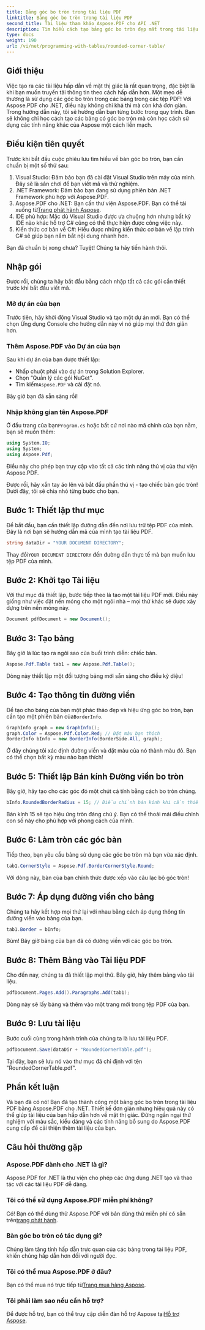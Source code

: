 ```yaml
---
title: Bảng góc bo tròn trong tài liệu PDF
linktitle: Bảng góc bo tròn trong tài liệu PDF
second_title: Tài liệu tham khảo Aspose.PDF cho API .NET
description: Tìm hiểu cách tạo bảng góc bo tròn đẹp mắt trong tài liệu PDF của bạn bằng Aspose.PDF cho .NET với hướng dẫn từng bước này.
type: docs
weight: 190
url: /vi/net/programming-with-tables/rounded-corner-table/
---
```

## Giới thiệu

Việc tạo ra các tài liệu hấp dẫn về mặt thị giác là rất quan trọng, đặc biệt là khi bạn muốn truyền tải thông tin theo cách hấp dẫn hơn. Một mẹo dễ thương là sử dụng các góc bo tròn trong các bảng trong các tệp PDF! Với Aspose.PDF cho .NET, điều này không chỉ khả thi mà còn khá đơn giản. Trong hướng dẫn này, tôi sẽ hướng dẫn bạn từng bước trong quy trình. Bạn sẽ không chỉ học cách tạo các bảng có góc bo tròn mà còn học cách sử dụng các tính năng khác của Aspose một cách liền mạch.

## Điều kiện tiên quyết

Trước khi bắt đầu cuộc phiêu lưu tìm hiểu về bàn góc bo tròn, bạn cần chuẩn bị một số thứ sau:

1. Visual Studio: Đảm bảo bạn đã cài đặt Visual Studio trên máy của mình. Đây sẽ là sân chơi để bạn viết mã và thử nghiệm.
2. .NET Framework: Đảm bảo bạn đang sử dụng phiên bản .NET Framework phù hợp với Aspose.PDF.
3. Aspose.PDF cho .NET: Bạn cần thư viện Aspose.PDF. Bạn có thể tải xuống từ[Trang phát hành Aspose](https://releases.aspose.com/pdf/net/).
4. IDE phù hợp: Mặc dù Visual Studio được ưa chuộng hơn nhưng bất kỳ IDE nào khác hỗ trợ C# cũng có thể thực hiện được công việc này.
5. Kiến thức cơ bản về C#: Hiểu được những kiến thức cơ bản về lập trình C# sẽ giúp bạn nắm bắt nội dung nhanh hơn.

Bạn đã chuẩn bị xong chưa? Tuyệt! Chúng ta hãy tiến hành thôi.

## Nhập gói

Được rồi, chúng ta hãy bắt đầu bằng cách nhập tất cả các gói cần thiết trước khi bắt đầu viết mã. 

### Mở dự án của bạn

Trước tiên, hãy khởi động Visual Studio và tạo một dự án mới. Bạn có thể chọn Ứng dụng Console cho hướng dẫn này vì nó giúp mọi thứ đơn giản hơn.

### Thêm Aspose.PDF vào Dự án của bạn

Sau khi dự án của bạn được thiết lập:
- Nhấp chuột phải vào dự án trong Solution Explorer.
- Chọn “Quản lý các gói NuGet”.
-  Tìm kiếm`Aspose.PDF` và cài đặt nó.

Bây giờ bạn đã sẵn sàng rồi!

### Nhập không gian tên Aspose.PDF

 Ở đầu trang của bạn`Program.cs` hoặc bất cứ nơi nào mã chính của bạn nằm, bạn sẽ muốn thêm:

```csharp
using System.IO;
using System;
using Aspose.Pdf;
```

Điều này cho phép bạn truy cập vào tất cả các tính năng thú vị của thư viện Aspose.PDF.

Được rồi, hãy xắn tay áo lên và bắt đầu phần thú vị - tạo chiếc bàn góc tròn! Dưới đây, tôi sẽ chia nhỏ từng bước cho bạn.

## Bước 1: Thiết lập thư mục

Để bắt đầu, bạn cần thiết lập đường dẫn đến nơi lưu trữ tệp PDF của mình. Đây là nơi bạn sẽ hướng dẫn mã của mình tạo tài liệu PDF.

```csharp
string dataDir = "YOUR DOCUMENT DIRECTORY";
```

 Thay đổi`YOUR DOCUMENT DIRECTORY` đến đường dẫn thực tế mà bạn muốn lưu tệp PDF của mình. 

## Bước 2: Khởi tạo Tài liệu

Với thư mục đã thiết lập, bước tiếp theo là tạo một tài liệu PDF mới. Điều này giống như việc đặt nền móng cho một ngôi nhà – mọi thứ khác sẽ được xây dựng trên nền móng này.

```csharp
Document pdfDocument = new Document();
```

## Bước 3: Tạo bảng

Bây giờ là lúc tạo ra ngôi sao của buổi trình diễn: chiếc bàn.

```csharp
Aspose.Pdf.Table tab1 = new Aspose.Pdf.Table();
```

Dòng này thiết lập một đối tượng bảng mới sẵn sàng cho điều kỳ diệu!

## Bước 4: Tạo thông tin đường viền

 Để tạo cho bảng của bạn một phác thảo đẹp và hiệu ứng góc bo tròn, bạn cần tạo một phiên bản của`BorderInfo`.

```csharp
GraphInfo graph = new GraphInfo();
graph.Color = Aspose.Pdf.Color.Red; // Đặt màu bạn thích
BorderInfo bInfo = new BorderInfo(BorderSide.All, graph);
```

Ở đây chúng tôi xác định đường viền và đặt màu của nó thành màu đỏ. Bạn có thể chọn bất kỳ màu nào bạn thích!

## Bước 5: Thiết lập Bán kính Đường viền bo tròn

Bây giờ, hãy tạo cho các góc đó một chút cá tính bằng cách bo tròn chúng.

```csharp
bInfo.RoundedBorderRadius = 15; // Điều chỉnh bán kính khi cần thiết
```

Bán kính 15 sẽ tạo hiệu ứng tròn đáng chú ý. Bạn có thể thoải mái điều chỉnh con số này cho phù hợp với phong cách của mình.

## Bước 6: Làm tròn các góc bàn

Tiếp theo, bạn yêu cầu bảng sử dụng các góc bo tròn mà bạn vừa xác định.

```csharp
tab1.CornerStyle = Aspose.Pdf.BorderCornerStyle.Round;
```

Với dòng này, bàn của bạn chính thức được xếp vào câu lạc bộ góc tròn!

## Bước 7: Áp dụng đường viền cho bảng

Chúng ta hãy kết hợp mọi thứ lại với nhau bằng cách áp dụng thông tin đường viền vào bảng của bạn.

```csharp
tab1.Border = bInfo;
```

Bùm! Bây giờ bảng của bạn đã có đường viền với các góc bo tròn.

## Bước 8: Thêm Bảng vào Tài liệu PDF

Cho đến nay, chúng ta đã thiết lập mọi thứ. Bây giờ, hãy thêm bảng vào tài liệu.

```csharp
pdfDocument.Pages.Add().Paragraphs.Add(tab1);
```

Dòng này sẽ lấy bảng và thêm vào một trang mới trong tệp PDF của bạn. 

## Bước 9: Lưu tài liệu

Bước cuối cùng trong hành trình của chúng ta là lưu tài liệu PDF. 

```csharp
pdfDocument.Save(dataDir + "RoundedCornerTable.pdf");
```

Tại đây, bạn sẽ lưu nó vào thư mục đã chỉ định với tên "RoundedCornerTable.pdf".

## Phần kết luận

Và bạn đã có nó! Bạn đã tạo thành công một bảng góc bo tròn trong tài liệu PDF bằng Aspose.PDF cho .NET. Thiết kế đơn giản nhưng hiệu quả này có thể giúp tài liệu của bạn hấp dẫn hơn về mặt thị giác. Đừng ngần ngại thử nghiệm với màu sắc, kiểu dáng và các tính năng bổ sung do Aspose.PDF cung cấp để cải thiện thêm tài liệu của bạn.

## Câu hỏi thường gặp

### Aspose.PDF dành cho .NET là gì?
Aspose.PDF for .NET là thư viện cho phép các ứng dụng .NET tạo và thao tác với các tài liệu PDF dễ dàng.

### Tôi có thể sử dụng Aspose.PDF miễn phí không?
 Có! Bạn có thể dùng thử Aspose.PDF với bản dùng thử miễn phí có sẵn trên[trang phát hành](https://releases.aspose.com/).

### Bàn góc bo tròn có tác dụng gì?
Chúng làm tăng tính hấp dẫn trực quan của các bảng trong tài liệu PDF, khiến chúng hấp dẫn hơn đối với người đọc.

### Tôi có thể mua Aspose.PDF ở đâu?
 Bạn có thể mua nó trực tiếp từ[Trang mua hàng Aspose](https://purchase.aspose.com/buy).

### Tôi phải làm sao nếu cần hỗ trợ?
 Để được hỗ trợ, bạn có thể truy cập diễn đàn hỗ trợ Aspose tại[Hỗ trợ Aspose](https://forum.aspose.com/c/pdf/10).